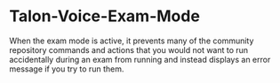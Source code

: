 # Talon-Voice-Exam-Mode
When the exam mode is active, it prevents many of the community repository commands and actions that you would not want to run accidentally during an exam from running and instead displays an error message if you try to run them.
